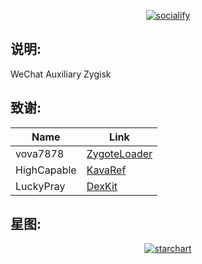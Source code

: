 <p align="center">
    <a href="https://github.com/HdShare/WAuxiliary_Zygisk">
        <img src="https://socialify.git.ci/HdShare/WAuxiliary_Zygisk/image?description=1&font=Rokkitt&language=1&name=1&owner=1&theme=Auto" alt="socialify"/>
    </a>
</p>

## 说明:

WeChat Auxiliary Zygisk

## 致谢:

| Name        | Link                                                     |
|-------------|----------------------------------------------------------|
| vova7878    | [ZygoteLoader](https://github.com/vova7878/ZygoteLoader) |
| HighCapable | [KavaRef](https://github.com/HighCapable/KavaRef)        |
| LuckyPray   | [DexKit](https://github.com/LuckyPray/DexKit)            |

## 星图:

<p align="center">
    <a href="https://github.com/HdShare/WAuxiliary_Zygisk">
        <img src="https://starchart.cc/HdShare/WAuxiliary_Zygisk.svg?background=%23FFFFFF&axis=%23333333&line=%2328c445" alt="starchart">
    </a>
</p>